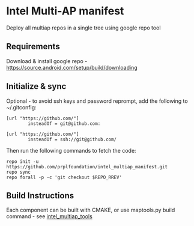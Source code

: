 # Intel Multi-AP manifest
Deploy all multiap repos in a single tree using google repo tool

## Requirements
Download & install google repo - https://source.android.com/setup/build/downloading

## Initialize & sync
Optional - to avoid ssh keys and password reprompt, add the following to ~/.gitconfig:
```
[url "https://github.com/"]
        insteadOf = git@github.com:

[url "https://github.com/"]
        insteadOf = ssh://git@github.com/

```
Then run the following commands to fetch the code:
```
repo init -u https://github.com/prplfoundation/intel_multiap_manifest.git
repo sync
repo forall -p -c 'git checkout $REPO_RREV'
```
## Build Instructions
Each component can be built with CMAKE, or use maptools.py build command - see [intel_multiap_tools](https://github.com/prplfoundation/intel_multiap_tools)